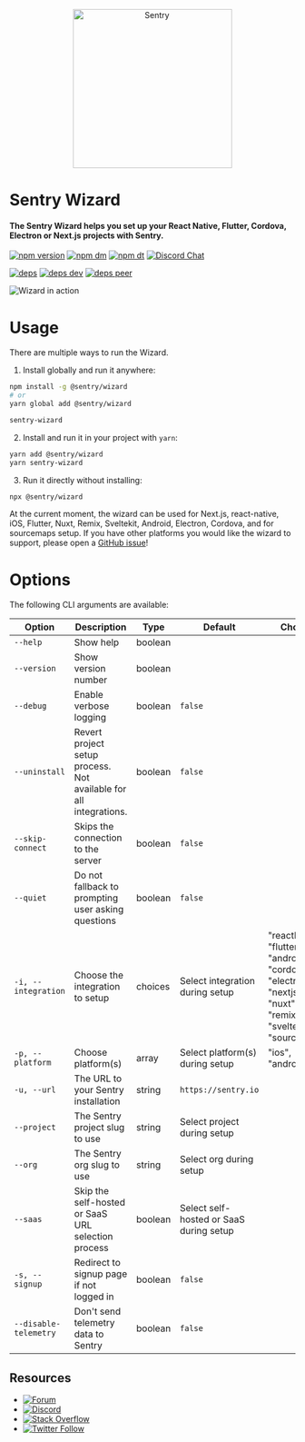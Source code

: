 <p align="center">
  <a href="https://sentry.io/?utm_source=github&utm_medium=logo" target="_blank">
    <picture>
      <source srcset="https://sentry-brand.storage.googleapis.com/sentry-logo-white.png" media="(prefers-color-scheme: dark)" />
      <source srcset="https://sentry-brand.storage.googleapis.com/sentry-logo-black.png" media="(prefers-color-scheme: light), (prefers-color-scheme: no-preference)" />
      <img src="https://sentry-brand.storage.googleapis.com/sentry-logo-black.png" alt="Sentry" width="280">
    </picture>
  </a>
</p>

<h1>Sentry Wizard</h1>
<h4>The Sentry Wizard helps you set up your React Native, Flutter, Cordova, Electron or Next.js projects with Sentry.</h4>

[![npm version](https://img.shields.io/npm/v/@sentry/wizard.svg)](https://www.npmjs.com/package/@sentry/wizard)
[![npm dm](https://img.shields.io/npm/dm/@sentry/wizard.svg)](https://www.npmjs.com/package/@sentry/wizard)
[![npm dt](https://img.shields.io/npm/dt/@sentry/wizard.svg)](https://www.npmjs.com/package/@sentry/wizard)
[![Discord Chat](https://img.shields.io/discord/621778831602221064.svg)](https://discord.gg/Ww9hbqr)

[![deps](https://david-dm.org/getsentry/sentry-wizard/status.svg)](https://david-dm.org/getsentry/sentry-wizard?view=list)
[![deps dev](https://david-dm.org/getsentry/sentry-wizard/dev-status.svg)](https://david-dm.org/getsentry/sentry-wizard?type=dev&view=list)
[![deps peer](https://david-dm.org/getsentry/sentry-wizard/peer-status.svg)](https://david-dm.org/getsentry/sentry-wizard?type=peer&view=list)

![Wizard in action](https://github.com/getsentry/sentry-wizard/raw/master/assets/wizard.mov.gif)

# Usage

There are multiple ways to run the Wizard.

1. Install globally and run it anywhere:

```bash
npm install -g @sentry/wizard
# or
yarn global add @sentry/wizard

sentry-wizard
```

2. Install and run it in your project with `yarn`:

```bash
yarn add @sentry/wizard
yarn sentry-wizard
```

3. Run it directly without installing:

```bash
npx @sentry/wizard
```

At the current moment, the wizard can be used for Next.js, react-native, iOS, Flutter, Nuxt, Remix, Sveltekit, Android, Electron, Cordova, and for sourcemaps setup. If you have other platforms you would like the wizard to support, please open a [GitHub issue](https://github.com/getsentry/sentry-wizard/issues)!

# Options

The following CLI arguments are available:

| Option                | Description                                                       | Type    | Default                                 | Choices                                                                                              | Environment Variable         |
| --------------------- | ----------------------------------------------------------------- | ------- | --------------------------------------- | ---------------------------------------------------------------------------------------------------- | ---------------------------- |
| `--help`              | Show help                                                         | boolean |                                         |                                                                                                      |                              |
| `--version`           | Show version number                                               | boolean |                                         |                                                                                                      |                              |
| `--debug`             | Enable verbose logging                                            | boolean | `false`                                 |                                                                                                      | `SENTRY_WIZARD_DEBUG`        |
| `--uninstall`         | Revert project setup process. Not available for all integrations. | boolean | `false`                                 |                                                                                                      | `SENTRY_WIZARD_UNINSTALL`    |
| `--skip-connect`      | Skips the connection to the server                                | boolean | `false`                                 |                                                                                                      | `SENTRY_WIZARD_SKIP_CONNECT` |
| `--quiet`             | Do not fallback to prompting user asking questions                | boolean | `false`                                 |                                                                                                      | `SENTRY_WIZARD_QUIET`        |
| `-i, --integration`   | Choose the integration to setup                                   | choices | Select integration during setup         | "reactNative", "flutter", ios", "android", "cordova", "electron", "nextjs", "nuxt", "remix", "sveltekit", "sourcemaps" | `SENTRY_WIZARD_INTEGRATION`  |
| `-p, --platform`      | Choose platform(s)                                                | array   | Select platform(s) during setup         | "ios", "android"                                                                                     | `SENTRY_WIZARD_PLATFORM`     |
| `-u, --url`           | The URL to your Sentry installation                               | string  | `https://sentry.io`                     |                                                                                                      | `SENTRY_WIZARD_URL`          |
| `--project`           | The Sentry project slug to use                                    | string  | Select project during setup             |                                                                                                      |                              |
| `--org`               | The Sentry org slug to use                                        | string  | Select org during setup                 |                                                                                                      |                              |
| `--saas`              | Skip the self-hosted or SaaS URL selection process                | boolean | Select self-hosted or SaaS during setup |                                                                                                      |                              |
| `-s, --signup`        | Redirect to signup page if not logged in                          | boolean | `false`                                 |                                                                                                      |                              |
| `--disable-telemetry` | Don't send telemetry data to Sentry                               | boolean | `false`                                 |                                                                                                      |                              |

## Resources

- [![Forum](https://img.shields.io/badge/forum-sentry-green.svg)](https://forum.sentry.io/c/sdks)
- [![Discord](https://img.shields.io/discord/621778831602221064)](https://discord.gg/Ww9hbqr)
- [![Stack Overflow](https://img.shields.io/badge/stack%20overflow-sentry-green.svg)](http://stackoverflow.com/questions/tagged/sentry)
- [![Twitter Follow](https://img.shields.io/twitter/follow/getsentry?label=getsentry&style=social)](https://twitter.com/intent/follow?screen_name=getsentry)
